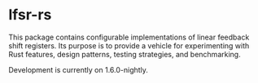 # lfsr-rs

This package contains configurable implementations of linear feedback shift
registers. Its purpose is to provide a vehicle for experimenting with Rust
features, design patterns, testing strategies, and benchmarking.

Development is currently on 1.6.0-nightly.
